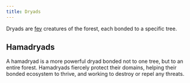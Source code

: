 ```yaml
---
title: Dryads
---
```


Dryads are [fey](fey) creatures of the forest, each bonded to a specific tree.

## Hamadryads

A hamadryad is a more powerful dryad bonded not to one tree, but to an entire forest. Hamadryads fiercely protect their domains, helping their bonded ecosystem to thrive, and working to destroy or repel any threats.
